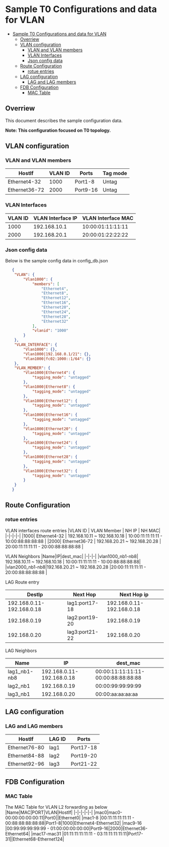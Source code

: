 # Sample T0 Configurations and data for VLAN
- [Sample T0 Configurations and data for VLAN](#sample-t0-configurations-and-data-for-vlan)
  - [Overriew](#overriew)
  - [VLAN configuration](#vlan-configuration)
    - [VLAN and VLAN members](#vlan-and-vlan-members)
    - [VLAN Interfaces](#vlan-interfaces)
    - [Json config data](#json-config-data)
  - [Route Configuration](#route-configuration)
    - [rotue entries](#rotue-entries)
  - [LAG configuration](#lag-configuration)
    - [LAG and LAG members](#lag-and-lag-members)
  - [FDB Configuration](#fdb-configuration)
    - [MAC Table](#mac-table)
## Overriew
This document describes the sample configuration data.

**Note: This configuration focused on T0 topology.**

## VLAN configuration

### VLAN and VLAN members

|HostIf|VLAN ID|Ports|Tag mode|
|-|-|-|-|
|Ethernet4-32|1000|Port1-8|Untag|
|Ethernet36-72|2000|Port9-16|Untag|

### VLAN Interfaces
|VLAN ID | VLAN Interface IP | VLAN Interface MAC | 
|-|-|-|
|1000|192.168.10.1|10:00:01:11:11:11|
|2000|192.168.20.1|20:00:01:22:22:22|

### Json config data

Below is the sample config data in config_db.json

```JSON
   {
    "VLAN": {
        "Vlan1000": {            
            "members": [
                "Ethernet4",
                "Ethernet8",
                "Ethernet12",
                "Ethernet16",
                "Ethernet20",
                "Ethernet24",
                "Ethernet28",
                "Ethernet32"
            ],
            "vlanid": "1000"
        }
    },
    "VLAN_INTERFACE": {
        "Vlan1000": {},
        "Vlan1000|192.168.0.1/21": {},
        "Vlan1000|fc02:1000::1/64": {}
    },
    "VLAN_MEMBER": {
        "Vlan1000|Ethernet4": {
            "tagging_mode": "untagged"
        },
        "Vlan1000|Ethernet8": {
            "tagging_mode": "untagged"
        },
        "Vlan1000|Ethernet12": {
            "tagging_mode": "untagged"
        },
        "Vlan1000|Ethernet16": {
            "tagging_mode": "untagged"
        },
        "Vlan1000|Ethernet20": {
            "tagging_mode": "untagged"
        },
        "Vlan1000|Ethernet24": {
            "tagging_mode": "untagged"
        },
        "Vlan1000|Ethernet28": {
            "tagging_mode": "untagged"
        },
        "Vlan1000|Ethernet32": {
            "tagging_mode": "untagged"
        }
    }
   }
```


## Route Configuration

### rotue entries

VLAN interfaces route entries
|VLAN ID | VLAN Member | NH IP | NH MAC|
|-|-|-|-|
|1000| Ethernet4-32 | 192.168.10.11 ~ 192.168.10.18 | 10:00:11:11:11:11 - 10:00:88:88:88:88 |
|2000| Ethernet36-72 | 192.168.20.21 ~ 192.168.20.28 | 20:00:11:11:11:11 - 20:00:88:88:88:88 |

VLAN Neighbors
|Name|IP|dest_mac|
|-|-|-|
|vlan1000_nb1-nb8| 192.168.10.11 ~ 192.168.10.18 | 10:00:11:11:11:11 - 10:00:88:88:88:88|
|vlan2000_nb1-nb8|192.168.20.21 ~ 192.168.20.28 |20:00:11:11:11:11 - 20:00:88:88:88:88 |


LAG Route entry

|DestIp|Next Hop |Next Hop ip|
|-|-|-|
|192.168.0.11-192.168.0.18|lag1:port17-18|192.168.0.11-192.168.0.18|
|192.168.0.19|lag2:port19-20|192.168.0.19|
|192.168.0.20|lag3:port21-22|192.168.0.20|

LAG Neighbors

|Name|IP|dest_mac|
|-|-|-|
|lag1_nb1-nb8| 192.168.0.11-192.168.0.18| 00:00:11:11:11:11-00:00:88:88:88:88|
|lag2_nb1|192.168.0.19|00:00:99:99:99:99|
|lag3_nb1|192.168.0.20|00:00:aa:aa:aa:aa|


## LAG configuration

### LAG and LAG members

|HostIf|LAG ID|Ports|
|-|-|-|
|Ethernet76-80|lag1|Port17-18|
|Ethernet84-88|lag2|Port19-20|
|Ethernet92-96|lag3|Port21-22|

## FDB Configuration
### MAC Table
The MAC Table for VLAN L2 forwarding as below
|Name|MAC|PORT|VLAN|HostIf|
|-|-|-|-|-|
|mac0|mac0-00:00:00:00:00:11|Port0||Ethernet0|
|mac1-8  |00:11:11:11:11:11 - 00:88:88:88:88:88|Port1-8|1000|Ethernet4-Ethernet32|
|mac9-16 |00:99:99:99:99:99 - 01:00:00:00:00:00|Port9-16|2000|Ethernet36-Ethernet64|
|mac17-mac31 |01:11:11:11:11:11 - 03:11:11:11:11:11|Port17-31||Ethernet68-Ethernet124|
